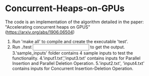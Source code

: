 # Concurrent-Heaps-on-GPUs
 The code is an implementation of the algorithm detailed in the paper: "Accelerating concurrent heaps on GPUS" (https://arxiv.org/abs/1906.06504) 

1. Run  'make all' to compile and create the executable 'test'.
2. Run ./test <input file> to get the output.
3.'sample_inputs' folder contains 4 sample inputs to test the functionality.
4.'input1.txt','input3.txt' contains inputs for Parallel Insertion and Parallel Deletion Operation.
5.'input2.txt', 'input4.txt' contains inputs for Concurrent Insertion-Deletion Operation.
 
